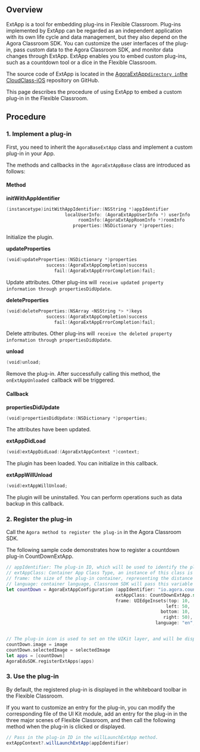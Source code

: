 ## Overview

ExtApp is a tool for embedding plug-ins in Flexible Classroom. Plug-ins implemented by ExtApp can be regarded as an independent application with its own life cycle and data management, but they also depend on the Agora Classroom SDK. You can customize the user interfaces of the plug-in, pass custom data to the Agora Classroom SDK, and monitor data changes through ExtApp. ExtApp enables you to embed custom plug-ins, such as a countdown tool or a dice in the  Flexible Classroom.

The source code of ExtApp is located in the [AgoraExtApp` directory in `the CloudClass-iOS](https://github.com/AgoraIO-Community/CloudClass-iOS) repository on GitHub.

This page describes the procedure of using ExtApp to embed a custom plug-in in the Flexible Classroom.

## Procedure

### 1. Implement a plug-in

First, you need to inherit the `AgoraBaseExtApp` class and implement a custom plug-in in your App.

The methods and callbacks in the` AgoraExtAppBase` class are introduced as follows:

#### Method

**initWithAppIdentifier**

```swift
(instancetype)initWithAppIdentifier:(NSString *)appIdentifier
                      localUserInfo: (AgoraExtAppUserInfo *) userInfo
                           roomInfo:(AgoraExtAppRoomInfo *)roomInfo
                         properties:(NSDictionary *)properties;
```

Initialize the plugin.

**updateProperties**

```swift
(void)updateProperties:(NSDictionary *)properties
               success:(AgoraExtAppCompletion)success
                  fail:(AgoraExtAppErrorCompletion)fail;
```

Update attributes. Other plug-ins will` receive updated property information through propertiesDidUpdate`.

**deleteProperties**

```swift
(void)deleteProperties:(NSArray <NSString *> *)keys
               success:(AgoraExtAppCompletion)success
                  fail:(AgoraExtAppErrorCompletion)fail;
```

Delete attributes. Other plug-ins will` receive the deleted property information through propertiesDidUpdate`.

**unload**

```swift
(void)unload;
```

Remove the plug-in. After successfully calling this method, the `onExtAppUnloaded `callback will be triggered.

#### Callback

**propertiesDidUpdate**

```swift
(void)propertiesDidUpdate:(NSDictionary *)properties;
```

The attributes have been updated.

**extAppDidLoad**

```swift
(void)extAppDidLoad:(AgoraExtAppContext *)context;
```

The plugin has been loaded. You can initialize in this callback.

**extAppWillUnload**

```swift
(void)extAppWillUnload;
```

The plugin will be uninstalled. You can perform operations such as data backup in this callback.

### 2. Register the plug-in

Call the `Agora method to register the plug-in` in the Agora Classroom SDK.

The following sample code demonstrates how to register a countdown plug-in CountDownExtApp.

```swift
// appIdentifier: The plug-in ID, which will be used to identify the plug-in. The same plug-in on different platforms must use the same ID. 
// extAppClass: Container App Class Type, an instance of this class is created by the SDK. 
// frame: the size of the plug-in container, representing the distance from the bottom view. The bottom view is generated by the Classroom SDK (not including the security zone). 
// language: container language, Classroom SDK will pass this variable to the specific plug-in container, so that the container can set multiple languages by itself. 
let countDown = AgoraExtAppConfiguration (appIdentifier: "io.agora.countdown",
                                         extAppClass: CountDownExtApp.self,
                                         frame: UIEdgeInsets(top: 10,
                                                            left: 50,
                                                          bottom: 10,
                                                           right: 50),
                                                        language: "en",


// The plug-in icon is used to set on the UIKit layer, and will be displayed in the toolbox pop-up window of the whiteboard toolbar by default. 
countDown.image = image
countDown.selectedImage = selectedImage
let apps = [countDown]
AgoraEduSDK.registerExtApps(apps)
```

### 3. Use the plug-in

By default, the registered plug-in is displayed in the whiteboard toolbar in the Flexible Classroom.

If you want to customize an entry for the plug-in, you can modify the corresponding file of the UI Kit module, add an entry for the plug-in in the three major scenes of  Flexible Classroom, and then call the following method when the plug-in is clicked or displayed.

```java
// Pass in the plug-in ID in the willLaunchExtApp method. 
extAppContext?.willLaunchExtApp(appIdentifier)
```
